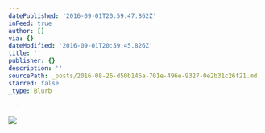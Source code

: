 ```yaml
---
datePublished: '2016-09-01T20:59:47.862Z'
inFeed: true
author: []
via: {}
dateModified: '2016-09-01T20:59:45.826Z'
title: ''
publisher: {}
description: ''
sourcePath: _posts/2016-08-26-d50b146a-701e-496e-9327-0e2b31c26f21.md
starred: false
_type: Blurb

---
```

![](https://the-grid-user-content.s3-us-west-2.amazonaws.com/2f40dd5e-cb7f-45b0-a655-fa21905a2303.jpg)